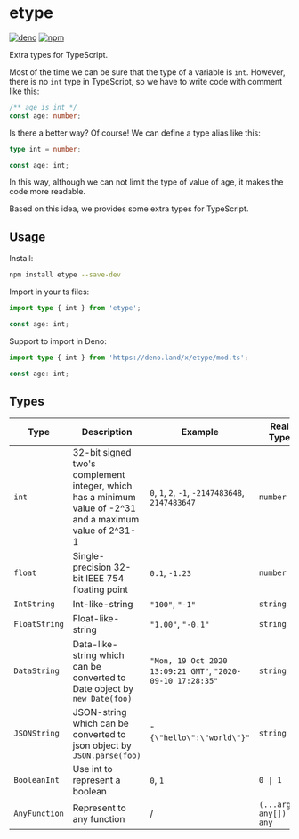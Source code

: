 # etype

[![deno](https://img.shields.io/badge/Deno-1.4.6-brightgreen.svg?logo=deno)](https://deno.land/x/etype)
[![npm](https://img.shields.io/npm/v/etype)](https://www.npmjs.com/package/etype)

Extra types for TypeScript.

Most of the time we can be sure that the type of a variable is `int`. However, there is no `int` type in TypeScript, so we have to write code with comment like this:

```ts
/** age is int */
const age: number;
```

Is there a better way? Of course! We can define a type alias like this:

```ts
type int = number;

const age: int;
```

In this way, although we can not limit the type of value of age, it makes the code more readable.

Based on this idea, we provides some extra types for TypeScript.

## Usage

Install:

```bash
npm install etype --save-dev
```

Import in your ts files:

```ts
import type { int } from 'etype';

const age: int;
```

Support to import in Deno:

```ts
import type { int } from 'https://deno.land/x/etype/mod.ts';

const age: int;
```

## Types

| Type          | Description                                                                                              | Example                                                    | Real Type                 |
| ------------- | -------------------------------------------------------------------------------------------------------- | ---------------------------------------------------------- | ------------------------- |
| `int`         | 32-bit signed two's complement integer, which has a minimum value of -2^31 and a maximum value of 2^31-1 | `0`, `1`, `2`, `-1`, `-2147483648`, `2147483647`           | `number`                  |
| `float`       | Single-precision 32-bit IEEE 754 floating point                                                          | `0.1`, `-1.23`                                             | `number`                  |
| `IntString`   | Int-like-string                                                                                          | `"100"`, `"-1"`                                            | `string`                  |
| `FloatString` | Float-like-string                                                                                        | `"1.00"`, `"-0.1"`                                         | `string`                  |
| `DataString`  | Data-like-string which can be converted to Date object by `new Date(foo)`                                | `"Mon, 19 Oct 2020 13:09:21 GMT"`, `"2020-09-10 17:28:35"` | `string`                  |
| `JSONString`  | JSON-string which can be converted to json object by `JSON.parse(foo)`                                   | `"{\"hello\":\"world\"}"`                                  | `string`                  |
| `BooleanInt`  | Use int to represent a boolean                                                                           | `0`, `1`                                                   | `0 \| 1`                  |
| `AnyFunction` | Represent to any function                                                                                | /                                                          | `(...args: any[]) => any` |
